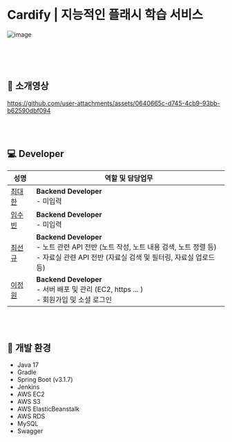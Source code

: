 # Cardify | 지능적인 플래시 학습 서비스
![image](https://github.com/user-attachments/assets/d582cc0a-2417-4983-8a53-54a170d467ab)

<br><br><br>

## 👑 소개영상
https://github.com/user-attachments/assets/0640665c-d745-4cb9-93bb-b62590dbf094

<br><br>

## 💻 Developer

| 성명 | 역할 및 담당업무 |
|------|----------------|
| <a href=""> 최대한 </a> |  **Backend Developer**<br>- 미입력 |
| <a href=""> 임수빈 </a> | **Backend Developer**<br>- 미입력 |
| <a href="https://github.com/ohige01"> 최선규 </a> | **Backend Developer**<br>- 노트 관련 API 전반 (노트 작성, 노트 내용 검색, 노트 정렬 등) <br>- 자료실 관련 API 전반 (자료실 검색 및 필터링, 자료실 업로드 등)  |
| <a href="https://github.com/zwei1garden"> 이정원 </a> | **Backend Developer**<br>- 서버 배포 및 관리 (EC2, https ... ) <br>- 회원가입 및 소셜 로그인|

<br><br>
## 🔨 개발 환경
* Java 17
* Gradle
* Spring Boot (v3.1.7)
* Jenkins
* AWS EC2
* AWS S3
* AWS ElasticBeanstalk
* AWS RDS
* MySQL
* Swagger
<br><br>
